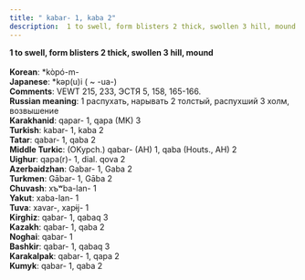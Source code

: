 ```yaml
---
title: " kabar- 1, kaba 2"
description:  1 to swell, form blisters 2 thick, swollen 3 hill, mound
---
```

<strong> 1 to swell, form blisters 2 thick, swollen 3 hill, mound</strong><br><br>
<strong>Korean</strong>:  *kòpó-m-<br>
<strong>Japanese</strong>:  *kǝp(u)i ( ~ -ua-)<br>
<strong>Comments</strong>:  VEWT 215, 233, ЭСТЯ 5, 158, 165-166.<br>
<strong>Russian meaning</strong>:  1 распухать, нарывать 2 толстый, распухший 3 холм, возвышение<br>
<strong>Karakhanid</strong>:  qapar- 1, qapa (MK) 3<br>
<strong>Turkish</strong>:  kabar- 1, kaba 2<br>
<strong>Tatar</strong>:  qabar- 1, qaba 2<br>
<strong>Middle Turkic</strong>:  (OKypch.) qabar- (AH) 1, qaba (Houts., AH) 2<br>
<strong>Uighur</strong>:  qapa(r)- 1, dial. qova 2<br>
<strong>Azerbaidzhan</strong>:  Gabar- 1, Gaba 2<br>
<strong>Turkmen</strong>:  Gābar- 1, Gāba 2<br>
<strong>Chuvash</strong>:  xъʷba-lan- 1<br>
<strong>Yakut</strong>:  xaba-lan- 1<br>
<strong>Tuva</strong>:  xavar-, xapɨj- 1<br>
<strong>Kirghiz</strong>:  qabar- 1, qabaq 3<br>
<strong>Kazakh</strong>:  qabar- 1, qaba 2<br>
<strong>Noghai</strong>:  qabar- 1<br>
<strong>Bashkir</strong>:  qabar- 1, qabaq 3<br>
<strong>Karakalpak</strong>:  qabar- 1, qapa 2<br>
<strong>Kumyk</strong>:  qabar- 1, qaba 2<br>


